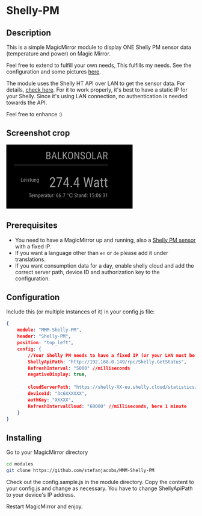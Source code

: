 # Shelly-PM

## Description

This is a simple MagicMirror module to display ONE Shelly PM sensor data (temperature and power) on Magic Mirror.

Feel free to extend to fulfill your own needs, This fulfills my needs. See the configuration and some pictures [here](https://github.com/stefanjacobs/MagicMirror).

The module uses the Shelly HT API over LAN to get the sensor data. For details, [check here](https://shelly-api-docs.shelly.cloud/).
For it to work properly, it's best to have a static IP for your Shelly. Since it's using LAN connection, no authentication is needed towards the API.

Feel free to enhance :)

## Screenshot crop

![shelly-HT screen](pic/MMM-Shelly-PM.png)

## Prerequisites

- You need to have a MagicMirror up and running, also a [Shelly PM sensor](https://shelly.cloud/) with a fixed IP.
- If you want a language other than `en` or `de` please add it under translations.
- If you want consumption data for a day, enable shelly cloud and add the correct server path, device ID and authorization key to the configuration.

## Configuration

Include this (or multiple instances of it) in your config.js file:

```json
{
    module: "MMM-Shelly-PM",
    header: "Shelly-PM",
    position: "top_left",
    config: {
        //Your Shelly PM needs to have a fixed IP (or your LAN must be supporting mDNS)
        ShellyApiPath: "http://192.168.0.149/rpc/Shelly.GetStatus",
        RefreshInterval: "5000" //milliseconds
        negativeDisplay: true,

        cloudServerPath: "https://shelly-XX-eu.shelly.cloud/statistics/relay/consumption",
        deviceId: "3c6XXXXXX",
        authKey: "XXXXX",
        RefreshIntervalCloud: "60000" //milliseconds, here 1 minute
    }
}
```

## Installing

Go to your MagicMirror directory

```bash
cd modules
git clone https://github.com/stefanjacobs/MMM-Shelly-PM
```

Check out the config.sample.js in the module directory. Copy the content to your config.js and change as necessary. You have to change ShellyApiPath to your device's IP address.

Restart MagicMirror and enjoy.
